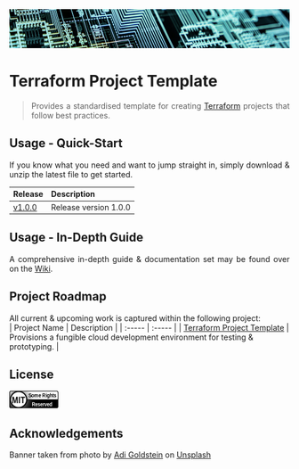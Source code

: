 <div align="center">
    <img src="https://github.com/benweston/terraform-project-template/blob/main/img/banner-image.png" alt="Server Racks" width="900" height="70" />
</div>

# Terraform Project Template

<div align="justify">

> Provides a standardised template for creating [Terraform](https://www.terraform.io/) projects that follow best practices.   

</div>

## Usage - Quick-Start

<div align="justify">

If you know what you need and want to jump straight in, simply download & unzip the latest file to get started.   

</div>

<div align="left">

| Release | Description |
| :----- | :----- |
| [v1.0.0](https://github.com/benweston/terraform-project-template/releases) | Release version 1.0.0 |

</div>

## Usage - In-Depth Guide

<div align="justify">

A comprehensive in-depth guide & documentation set may be found over on the [Wiki](https://github.com/benweston/terraform-project-template/wiki).   

</div>

## Project Roadmap

<div align="left">

All current & upcoming work is captured within the following project:   
| Project Name | Description |
| :----- | :----- |
| [Terraform Project Template](https://github.com/users/benweston/projects/12/views/1) | Provisions a fungible cloud development environment for testing &amp; prototyping. |

</div>

## License

<div align="left">
    <p align="left">
        <a href="https://github.com/benweston/terraform-project-template/blob/main/LICENSE">
            <img src="https://github.com/benweston/terraform-project-template/blob/main/img/license-icon-mit.png" width="88" height="31" alt="MIT License Icon" />
        </a>
    </p>
</div>

## Acknowledgements

<div align="left">
    Banner taken from photo by <a href="https://unsplash.com/@adigold1?utm_content=creditCopyText&utm_medium=referral&utm_source=unsplash">Adi Goldstein</a> on
    <a href="https://unsplash.com/photos/teal-led-panel-EUsVwEOsblE?utm_content=creditCopyText&utm_medium=referral&utm_source=unsplash">Unsplash</a>
</div>
